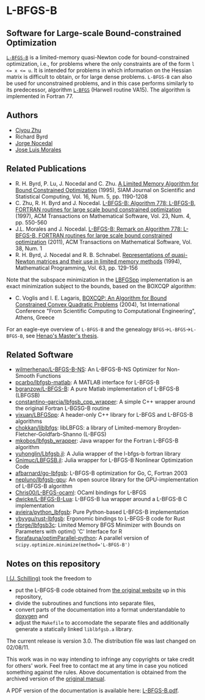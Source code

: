 # L-BFGS-B

## Software for Large-scale Bound-constrained Optimization
[`L-BFGS-B`](http://users.iems.northwestern.edu/~nocedal/lbfgsb.html) is a limited-memory quasi-Newton code for bound-constrained optimization,
i.e., for problems where the only constraints are of the form `l <= x <= u`.
It is intended for problems in which information on the Hessian matrix is difficult to obtain,
or for large dense problems.
`L-BFGS-B` can also be used for unconstrained problems, and in this case performs similarly to its predecessor,
algorithm [`L-BFGS`](http://users.iems.northwestern.edu/~nocedal/lbfgs.html) (Harwell routine VA15). The algorithm is implemented in Fortran 77.

## Authors

* [Ciyou Zhu](http://web.archive.org/web/19990129014554/http://www.ece.nwu.edu/%7Eciyou/)
* Richard Byrd
* [Jorge Nocedal](http://www.ece.northwestern.edu/~nocedal)
* [Jose Luis Morales](http://web.archive.org/web/20090903033420/http://www.ece.northwestern.edu:80/~morales)

## Related Publications

* R. H. Byrd, P. Lu, J. Nocedal and C. Zhu. [A Limited Memory Algorithm for Bound Constrained Optimization](https://doi.org/10.1137/0916069) (1995), SIAM Journal on Scientific and Statistical Computing, Vol. 16, Num. 5, pp. 1190-1208
* C. Zhu, R. H. Byrd and J. Nocedal. [L-BFGS-B: Algorithm 778: L-BFGS-B, FORTRAN routines for large scale bound constrained optimization](https://doi.org/10.1145/279232.279236) (1997), ACM Transactions on Mathematical Software, Vol. 23, Num. 4, pp. 550-560
* J.L. Morales and J. Nocedal. [L-BFGS-B: Remark on Algorithm 778: L-BFGS-B, FORTRAN routines for large scale bound constrained optimization](https://doi.org/10.1145/2049662.2049669) (2011), ACM Transactions on Mathematical Software, Vol. 38, Num. 1
* R. H. Byrd, J. Nocedal and R. B. Schnabel. [Representations of quasi-Newton matrices and their use in limited memory methods](https://doi.org/10.1007/BF01582063) (1994), Mathematical Programming, Vol. 63, pp. 129-156

Note that the subspace minimization in the [LBFGSpp](https://github.com/yixuan/LBFGSpp) implementation
is an exact minimization subject to the bounds, based on the BOXCQP algorithm:
* C. Voglis and I. E. Lagaris, [BOXCQP: An Algorithm for Bound Constrained Convex Quadratic Problems](http://www.cs.uoi.gr/~voglis/boxcqp.pdf) (2004), 1st International Conference "From Scientific Computing to Computational Engineering", Athens, Greece

For an eagle-eye overview of `L-BFGS-B` and the genealogy `BFGS`->`L-BFGS`->`L-BFGS-B`,
see [Henao's Master's thesis](https://cs.nyu.edu/overton/mstheses/henao/msthesis.pdf).

## Related Software

* [wilmerhenao/L-BFGS-B-NS](https://github.com/wilmerhenao/L-BFGS-B-NS): An L-BFGS-B-NS Optimizer for Non-Smooth Functions
* [pcarbo/lbfgsb-matlab](https://github.com/pcarbo/lbfgsb-matlab): A MATLAB interface for L-BFGS-B
* [bgranzow/L-BFGS-B](https://github.com/bgranzow/L-BFGS-B): A pure Matlab implementation of L-BFGS-B (LBFGSB)
* [constantino-garcia/lbfgsb_cpp_wrapper](https://github.com/constantino-garcia/lbfgsb_cpp_wrapper): A simple C++ wrapper around the original Fortran L-BGSG-B routine
* [yixuan/LBFGSpp](https://github.com/yixuan/LBFGSpp): A header-only C++ library for L-BFGS and L-BFGS-B algorithms
* [chokkan/liblbfgs](https://github.com/chokkan/liblbfgs): libLBFGS: a library of Limited-memory Broyden-Fletcher-Goldfarb-Shanno (L-BFGS)
* [mkobos/lbfgsb_wrapper](https://github.com/mkobos/lbfgsb_wrapper): Java wrapper for the Fortran L-BFGS-B algorithm
* [yuhonglin/Lbfgsb.jl](https://github.com/yuhonglin/Lbfgsb.jl): A Julia wrapper of the l-bfgs-b fortran library
* [Gnimuc/LBFGSB.jl](https://github.com/Gnimuc/LBFGSB.jl): Julia wrapper for L-BFGS-B Nonlinear Optimization Code
* [afbarnard/go-lbfgsb](https://github.com/afbarnard/go-lbfgsb): L-BFGS-B optimization for Go, C, Fortran 2003
* [nepluno/lbfgsb-gpu](https://github.com/nepluno/lbfgsb-gpu): An open source library for the GPU-implementation of L-BFGS-B algorithm
* [Chris00/L-BFGS-ocaml](https://github.com/Chris00/L-BFGS-ocaml):  OCaml bindings for L-BFGS
* [dwicke/L-BFGS-B-Lua](https://github.com/dwicke/L-BFGS-B-Lua): L-BFGS-B lua wrapper around a L-BFGS-B C implementation
* [avieira/python_lbfgsb](https://github.com/avieira/python_lbfgsb): Pure Python-based L-BFGS-B implementation
* [ybyygu/rust-lbfgsb](https://github.com/ybyygu/rust-lbfgsb): Ergonomic bindings to L-BFGS-B code for Rust 
* [rforge/lbfgsb3c](https://rdrr.io/rforge/lbfgsb3c): Limited Memory BFGS Minimizer with Bounds on Parameters with optim() 'C' Interface for R
* [florafauna/optimParallel-python](https://github.com/florafauna/optimParallel-python): A parallel version of `scipy.optimize.minimize(method='L-BFGS-B')`

## Notes on this repository

[I (J. Schilling)](https://github.com/jonathanschilling/) took the freedom to

* put the L-BFGS-B code obtained from [the original website](http://users.iems.northwestern.edu/~nocedal/Software/Lbfgsb.3.0.tar.gz) up in this repository,
* divide the subroutines and functions into separate files,
* convert parts of the documentation into a format understandable to [doxygen](https://www.doxygen.nl/index.html) and
* adjust the `Makefile` to accomodate the separate files and additionally generate a statically linked `liblbfgsb.a` library.

The current release is version 3.0. The distribution file was last changed on 02/08/11.

This work was in no way intending to infringe any copyrights or take credit for others' work.
Feel free to contact me at any time in case you noticed something against the rules.
Above documentation is obtained from the archived version of the [original manual](http://web.archive.org/web/19991005125105/http://www.ece.nwu.edu:80/%7Eciyou/pp9/pp9.html).

A PDF version of the documentation is available here: [L-BFGS-B.pdf](https://github.com/jonathanschilling/L-BFGS-B/blob/gh-pages/L-BFGS-B.pdf).
